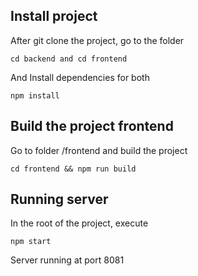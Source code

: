 ## Install project

After git clone the project, go to the folder
```
cd backend and cd frontend
```

And Install dependencies for both
```
npm install
```

## Build the project frontend

Go to folder /frontend and build the project
```
cd frontend && npm run build
```

## Running server

In the root of the project, execute
```
npm start
```

Server running at port 8081
